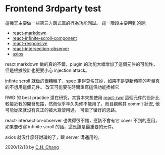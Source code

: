 
Frontend 3rdparty test
======================

這幾天主要做一些第三方函式庫的行為功能測試。
這一階段主要用到的是:

* [react-markdown](https://github.com/remarkjs/react-markdown)
* [react-infinite-scroll-component](https://github.com/ankeetmaini/react-infinite-scroll-component)
* [react-responsive](https://github.com/contra/react-responsive)
* [react-intersection-observer](https://github.com/thebuilder/react-intersection-observer)
* [axios](https://github.com/axios/axios)

react markdown 做的真的不錯，plugin 的功能大幅增加了這個元件的可能性，但是根據設計也更要小心 injection attack。

infinte scroll 就做的很糟糕了，spec 定得莫名其妙，如果不是更新頻率的考量真的不想用這個元件。
改天可能要花時間重寫這個功能換掉它

RWD 的 best practice 還在研究，其實本來想使用 [react-rwd](https://github.com/jeffreyjw/react-rwd) 這個元件的設計比較接近我的開發思路，然而似乎年久失修不能用了。而且觀察其 commit 狀況, 他可能從來就沒有真正的被大眾使用過。
可惜了蠻好的思路。

react-intersection-observer 也做得很不錯，應該不會有它 cover 不到的應用，如果要改寫 infinite scroll 的話，這應該是最重要的元件。

axios 就沒什麼好討論的了，跟 server 溝通用的。

2020/12/13 by [C.H. Chang](mailto:CHChang810716@gmail.com)